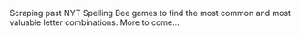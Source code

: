Scraping past NYT Spelling Bee games to find the most common and most valuable letter combinations. More to come...

